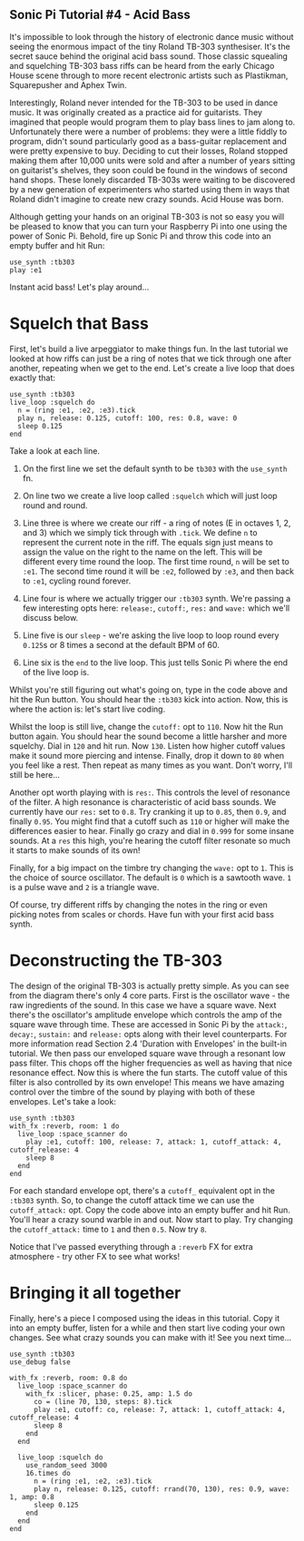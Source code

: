 ## Sonic Pi Tutorial #4 - Acid Bass

It's impossible to look through the history of electronic dance music
without seeing the enormous impact of the tiny Roland TB-303
synthesiser. It's the secret sauce behind the original acid bass
sound. Those classic squealing and squelching TB-303 bass riffs can be
heard from the early Chicago House scene through to more recent
electronic artists such as Plastikman, Squarepusher and Aphex Twin.

Interestingly, Roland never intended for the TB-303 to be used in dance
music. It was originally created as a practice aid for guitarists. They
imagined that people would program them to play bass lines to jam along
to. Unfortunately there were a number of problems: they were a little
fiddly to program, didn't sound particularly good as a bass-guitar
replacement and were pretty expensive to buy. Deciding to cut their
losses, Roland stopped making them after 10,000 units were sold and
after a number of years sitting on guitarist's shelves, they soon could
be found in the windows of second hand shops. These lonely discarded
TB-303s were waiting to be discovered by a new generation of
experimenters who started using them in ways that Roland didn't imagine
to create new crazy sounds. Acid House was born.

Although getting your hands on an original TB-303 is not so easy you
will be pleased to know that you can turn your Raspberry Pi into one
using the power of Sonic Pi. Behold, fire up Sonic Pi and throw this
code into an empty buffer and hit Run:

    use_synth :tb303
    play :e1
    
Instant acid bass! Let's play around...

# Squelch that Bass

First, let's build a live arpeggiator to make things fun. In the last
tutorial we looked at how riffs can just be a ring of notes that we tick
through one after another, repeating when we get to the end. Let's
create a live loop that does exactly that:

    use_synth :tb303
    live_loop :squelch do
      n = (ring :e1, :e2, :e3).tick
      play n, release: 0.125, cutoff: 100, res: 0.8, wave: 0
      sleep 0.125
    end
    
Take a look at each line. 

1. On the first line we set the default synth to be `tb303` with the
  `use_synth` fn.

2. On line two we create a live loop called `:squelch` which will just
   loop round and round.

3. Line three is where we create our riff - a ring of notes (E in
   octaves 1, 2, and 3) which we simply tick through with `.tick`. We
   define `n` to represent the current note in the riff. The equals sign
   just means to assign the value on the right to the name on the
   left. This will be different every time round the loop. The first
   time round, `n` will be set to `:e1`. The second time round it will
   be `:e2`, followed by `:e3`, and then back to `:e1`, cycling round
   forever.
   
4. Line four is where we actually trigger our `:tb303` synth. We're
   passing a few interesting opts here: `release:`, `cutoff:`, `res:`
   and `wave:` which we'll discuss below.
   
5. Line five is our `sleep` - we're asking the live loop to loop round
   every `0.125`s or 8 times a second at the default BPM of 60.
   
6. Line six is the `end` to the live loop. This just tells Sonic Pi
   where the end of the live loop is.

Whilst you're still figuring out what's going on, type in the code above
and hit the Run button. You should hear the `:tb303` kick into
action. Now, this is where the action is: let's start live coding.

Whilst the loop is still live, change the `cutoff:` opt to `110`. Now
hit the Run button again. You should hear the sound become a little
harsher and more squelchy. Dial in `120` and hit run. Now `130`. Listen
how higher cutoff values make it sound more piercing and
intense. Finally, drop it down to `80` when you feel like a rest. Then
repeat as many times as you want. Don't worry, I'll still be here...

Another opt worth playing with is `res:`. This controls the level of
resonance of the filter. A high resonance is characteristic of acid bass
sounds. We currently have our `res:` set to `0.8`. Try cranking it up to
`0.85`, then `0.9`, and finally `0.95`. You might find that a cutoff
such as `110` or higher will make the differences easier to
hear. Finally go crazy and dial in `0.999` for some insane sounds. At a
`res` this high, you're hearing the cutoff filter resonate so much it
starts to make sounds of its own!

Finally, for a big impact on the timbre try changing the `wave:` opt to
`1`. This is the choice of source oscillator. The default is `0` which
is a sawtooth wave. `1` is a pulse wave and `2` is a triangle wave.

Of course, try different riffs by changing the notes in the ring or even
picking notes from scales or chords. Have fun with your first acid bass
synth.

# Deconstructing the TB-303

The design of the original TB-303 is actually pretty simple. As you can
see from the diagram there's only 4 core parts. First is the oscillator
wave - the raw ingredients of the sound. In this case we have a square
wave. Next there's the oscillator's amplitude envelope which controls
the amp of the square wave through time. These are accessed in Sonic Pi
by the `attack:`, `decay:`, `sustain:` and `release:` opts along with
their level counterparts. For more information read Section 2.4
'Duration with Envelopes' in the built-in tutorial. We then pass our
enveloped square wave through a resonant low pass filter. This chops off
the higher frequencies as well as having that nice resonance effect. Now
this is where the fun starts. The cutoff value of this filter is also
controlled by its own envelope! This means we have amazing control over
the timbre of the sound by playing with both of these envelopes. Let's
take a look:

  
    use_synth :tb303
    with_fx :reverb, room: 1 do
      live_loop :space_scanner do
        play :e1, cutoff: 100, release: 7, attack: 1, cutoff_attack: 4, cutoff_release: 4
        sleep 8
      end
    end
    
For each standard envelope opt, there's a `cutoff_` equivalent opt in
the `:tb303` synth. So, to change the cutoff attack time we can use the
`cutoff_attack:` opt. Copy the code above into an empty buffer and hit
Run. You'll hear a crazy sound warble in and out. Now start to play. Try
changing the `cutoff_attack:` time to `1` and then `0.5`. Now try `8`.

Notice that I've passed everything through a `:reverb` FX for extra
atmosphere - try other FX to see what works!

# Bringing it all together

Finally, here's a piece I composed using the ideas in this
tutorial. Copy it into an empty buffer, listen for a while and then
start live coding your own changes. See what crazy sounds you can make
with it! See you next time...

    use_synth :tb303
    use_debug false
     
    with_fx :reverb, room: 0.8 do
      live_loop :space_scanner do
        with_fx :slicer, phase: 0.25, amp: 1.5 do
          co = (line 70, 130, steps: 8).tick
          play :e1, cutoff: co, release: 7, attack: 1, cutoff_attack: 4, cutoff_release: 4
          sleep 8
        end
      end
     
      live_loop :squelch do
        use_random_seed 3000
        16.times do
          n = (ring :e1, :e2, :e3).tick
          play n, release: 0.125, cutoff: rrand(70, 130), res: 0.9, wave: 1, amp: 0.8
          sleep 0.125
        end
      end
    end
